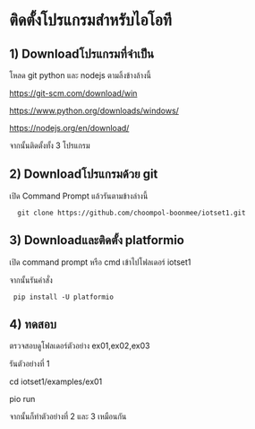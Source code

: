 # ติดตั้งโปรแกรมสำหรับไอโอที
## 1) Downloadโปรแกรมที่จำเป็น 
โหลด git python และ nodejs ตามลิ้งข้างล้างนี้

https://git-scm.com/download/win

https://www.python.org/downloads/windows/

https://nodejs.org/en/download/

จากนั้นติดตั้งทั้ง 3 โปรแกรม

## 2) Downloadโปรแกรมด้วย git
เปิด Command Prompt แล้วรันตามข้างล่างนี้

      
      git clone https://github.com/choompol-boonmee/iotset1.git
      

## 3) Downloadและติดตั้ง platformio
เปิด command prompt หรือ cmd เข้าไปโฟลเดอร์ iotset1

จากนั้นรันคำสั่ง


     pip install -U platformio
     

## 4) ทดสอบ
ตรวจสอบดูโฟลเดอร์ตัวอย่าง ex01,ex02,ex03

รันตัวอย่างที่ 1

cd iotset1/examples/ex01

pio run

จากนั้นก็ทำตัวอย่างที่ 2 และ 3 เหมือนกัน
